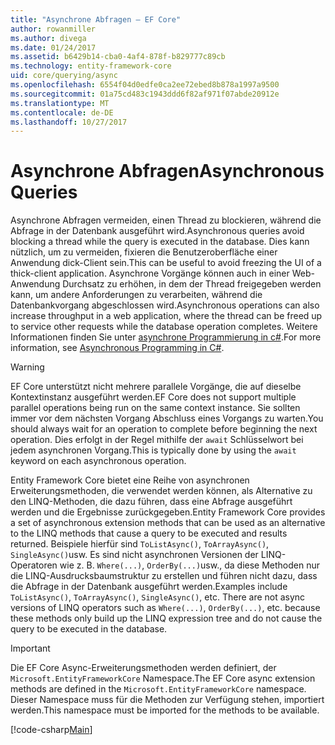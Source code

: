 ```yaml
---
title: "Asynchrone Abfragen – EF Core"
author: rowanmiller
ms.author: divega
ms.date: 01/24/2017
ms.assetid: b6429b14-cba0-4af4-878f-b829777c89cb
ms.technology: entity-framework-core
uid: core/querying/async
ms.openlocfilehash: 6554f04d0edfe0ca2ee72ebed8b878a1997a9500
ms.sourcegitcommit: 01a75cd483c1943ddd6f82af971f07abde20912e
ms.translationtype: MT
ms.contentlocale: de-DE
ms.lasthandoff: 10/27/2017
---
```

# <a name="asynchronous-queries"></a><span data-ttu-id="c9f29-102">Asynchrone Abfragen</span><span class="sxs-lookup"><span data-stu-id="c9f29-102">Asynchronous Queries</span></span>

<span data-ttu-id="c9f29-103">Asynchrone Abfragen vermeiden, einen Thread zu blockieren, während die Abfrage in der Datenbank ausgeführt wird.</span><span class="sxs-lookup"><span data-stu-id="c9f29-103">Asynchronous queries avoid blocking a thread while the query is executed in the database.</span></span> <span data-ttu-id="c9f29-104">Dies kann nützlich, um zu vermeiden, fixieren die Benutzeroberfläche einer Anwendung dick-Client sein.</span><span class="sxs-lookup"><span data-stu-id="c9f29-104">This can be useful to avoid freezing the UI of a thick-client application.</span></span> <span data-ttu-id="c9f29-105">Asynchrone Vorgänge können auch in einer Web-Anwendung Durchsatz zu erhöhen, in dem der Thread freigegeben werden kann, um andere Anforderungen zu verarbeiten, während die Datenbankvorgang abgeschlossen wird.</span><span class="sxs-lookup"><span data-stu-id="c9f29-105">Asynchronous operations can also increase throughput in a web application, where the thread can be freed up to service other requests while the database operation completes.</span></span> <span data-ttu-id="c9f29-106">Weitere Informationen finden Sie unter [asynchrone Programmierung in c#](https://docs.microsoft.com/dotnet/csharp/async).</span><span class="sxs-lookup"><span data-stu-id="c9f29-106">For more information, see [Asynchronous Programming in C#](https://docs.microsoft.com/dotnet/csharp/async).</span></span>

> [!WARNING]  
> <span data-ttu-id="c9f29-107">EF Core unterstützt nicht mehrere parallele Vorgänge, die auf dieselbe Kontextinstanz ausgeführt werden.</span><span class="sxs-lookup"><span data-stu-id="c9f29-107">EF Core does not support multiple parallel operations being run on the same context instance.</span></span> <span data-ttu-id="c9f29-108">Sie sollten immer vor dem nächsten Vorgang Abschluss eines Vorgangs zu warten.</span><span class="sxs-lookup"><span data-stu-id="c9f29-108">You should always wait for an operation to complete before beginning the next operation.</span></span> <span data-ttu-id="c9f29-109">Dies erfolgt in der Regel mithilfe der `await` Schlüsselwort bei jedem asynchronen Vorgang.</span><span class="sxs-lookup"><span data-stu-id="c9f29-109">This is typically done by using the `await` keyword on each asynchronous operation.</span></span>

<span data-ttu-id="c9f29-110">Entity Framework Core bietet eine Reihe von asynchronen Erweiterungsmethoden, die verwendet werden können, als Alternative zu den LINQ-Methoden, die dazu führen, dass eine Abfrage ausgeführt werden und die Ergebnisse zurückgegeben.</span><span class="sxs-lookup"><span data-stu-id="c9f29-110">Entity Framework Core provides a set of asynchronous extension methods that can be used as an alternative to the LINQ methods that cause a query to be executed and results returned.</span></span> <span data-ttu-id="c9f29-111">Beispiele hierfür sind `ToListAsync()`, `ToArrayAsync()`, `SingleAsync()`usw. Es sind nicht asynchronen Versionen der LINQ-Operatoren wie z. B. `Where(...)`, `OrderBy(...)`usw., da diese Methoden nur die LINQ-Ausdrucksbaumstruktur zu erstellen und führen nicht dazu, dass die Abfrage in der Datenbank ausgeführt werden.</span><span class="sxs-lookup"><span data-stu-id="c9f29-111">Examples include `ToListAsync()`, `ToArrayAsync()`, `SingleAsync()`, etc. There are not async versions of LINQ operators such as `Where(...)`, `OrderBy(...)`, etc. because these methods only build up the LINQ expression tree and do not cause the query to be executed in the database.</span></span>

> [!IMPORTANT]  
> <span data-ttu-id="c9f29-112">Die EF Core Async-Erweiterungsmethoden werden definiert, der `Microsoft.EntityFrameworkCore` Namespace.</span><span class="sxs-lookup"><span data-stu-id="c9f29-112">The EF Core async extension methods are defined in the `Microsoft.EntityFrameworkCore` namespace.</span></span> <span data-ttu-id="c9f29-113">Dieser Namespace muss für die Methoden zur Verfügung stehen, importiert werden.</span><span class="sxs-lookup"><span data-stu-id="c9f29-113">This namespace must be imported for the methods to be available.</span></span>

[!code-csharp[Main](../../../samples/core/Querying/Querying/Async/Sample.cs#Sample)]

